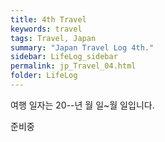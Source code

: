```yaml
---
title: 4th Travel
keywords: travel
tags: Travel, Japan
summary: "Japan Travel Log 4th."
sidebar: LifeLog_sidebar
permalink: jp_Travel_04.html
folder: LifeLog
---
```


여행 일자는 20--년 월 일~월 일입니다.

준비중
